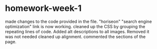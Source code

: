 # homework-week-1
made changes to the code provided in the file. "horiseon"
"search engine optimization" link is now working. 
cleaned up the CSS by grouping the repeating lines of code. 
Added alt descriptions to all images. 
Removed </alt> it was not needed
cleaned up alignment. 
commented the sections of the page. 
